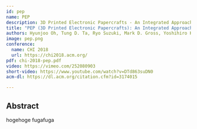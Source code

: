 ```yaml
---
id: pep
name: PEP
description: 3D Printed Electronic Papercrafts - An Integrated Approach for 3D Sculpting Paper-based Electronic Devices
title: "PEP (3D Printed Electronic Papercrafts): An Integrated Approach for 3D Sculpting Paper-based Electronic Devices"
authors: Hyunjoo Oh, Tung D. Ta, Ryo Suzuki, Mark D. Gross, Yoshihiro Kawahara, Lining Yao
image: pep.png
conference:
  name: CHI 2018
  url: https://chi2018.acm.org/
pdf: chi-2018-pep.pdf
video: https://vimeo.com/252080903
short-video: https://www.youtube.com/watch?v=DTd863suDN0
acm-dl: https://dl.acm.org/citation.cfm?id=3174015

---
```


## Abstract

hogehoge
fugafuga
